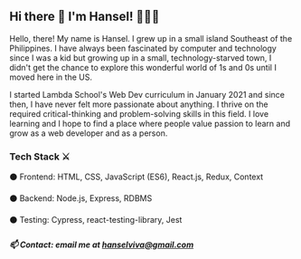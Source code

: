 ## Hi there 👋 I'm Hansel! 🏹🏹🏹

<!--
**hanselviva/hanselviva** is a ✨ _special_ ✨ repository because its `README.md` (this file) appears on your GitHub profile.

Here are some ideas to get you started:

- 🔭 I’m currently working on ...
- 🌱 I’m currently learning ...
- 👯 I’m looking to collaborate on ...
- 🤔 I’m looking for help with ...
- 💬 Ask me about ...
- 📫 How to reach me: ...
- 😄 Pronouns: ...
- ⚡ Fun fact: ...
-->

Hello, there! My name is Hansel. I grew up in a small island Southeast of the Philippines. I have always been fascinated by computer and technology since I was a kid but growing up in a small, technology-starved town, I didn't get the chance to explore this wonderful world of 1s and 0s until I moved here in the US.

I started Lambda School's Web Dev curriculum in January 2021 and since then, I have never felt more passionate about anything. I thrive on the required critical-thinking and problem-solving skills in this field. I love learning and I hope to find a place where people value passion to learn and grow as a web developer and as a person.

### Tech Stack ⚔️
⚫ Frontend: HTML, CSS, JavaScript (ES6), React.js, Redux, Context

⚫ Backend: Node.js, Express, RDBMS

⚫ Testing: Cypress, react-testing-library, Jest

##### 📫 Contact: email me at hanselviva@gmail.com
